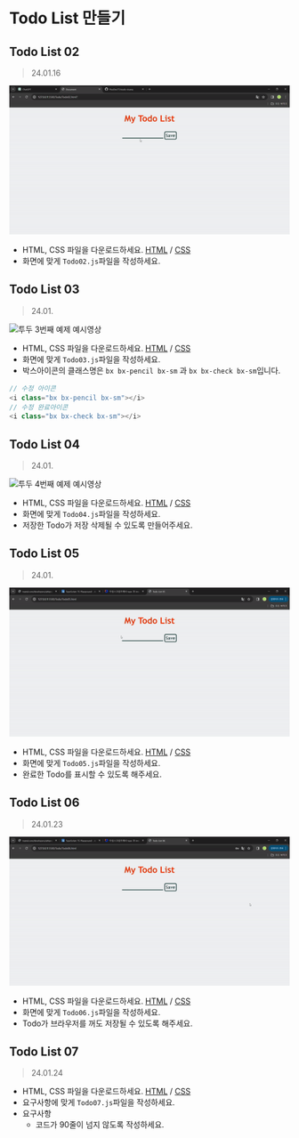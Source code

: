 # Todo List 만들기

## Todo List 02

> 24.01.16

![투두 2번째 예제 예시영상](./assets/Todo02-prolouge.gif)

-   HTML, CSS 파일을 다운로드하세요. [HTML](https://github.com/PisoDev77/study-visang/blob/main/Todo/Todo02.html) / [CSS](https://github.com/PisoDev77/study-visang/blob/main/Todo/Todo02.css)
-   화면에 맞게 `Todo02.js`파일을 작성하세요.

## Todo List 03

> 24.01.

![투두 3번째 예제 예시영상](./assets/Todo03-prolouge.gif)

-   HTML, CSS 파일을 다운로드하세요. [HTML](https://github.com/PisoDev77/study-visang/blob/main/Todo/Todo03.html) / [CSS](https://github.com/PisoDev77/study-visang/blob/main/Todo/Todo03.css)
-   화면에 맞게 `Todo03.js`파일을 작성하세요.
-   박스아이콘의 클래스명은 `bx bx-pencil bx-sm` 과 `bx bx-check bx-sm`입니다.

```js
// 수정 아이콘
<i class="bx bx-pencil bx-sm"></i>
// 수정 완료아이콘
<i class="bx bx-check bx-sm"></i>
```

## Todo List 04

> 24.01.

![투두 4번째 예제 예시영상](./assets/Todo04-prolouge.gif)

-   HTML, CSS 파일을 다운로드하세요. [HTML](https://github.com/PisoDev77/study-visang/blob/main/Todo/Todo04.html) / [CSS](https://github.com/PisoDev77/study-visang/blob/main/Todo/Todo04.css)
-   화면에 맞게 `Todo04.js`파일을 작성하세요.
-   저장한 Todo가 저장 삭제될 수 있도록 만들어주세요.

## Todo List 05

> 24.01.

![투두 5번째 예제 예시영상](./assets/Todo05-prolouge.gif)

-   HTML, CSS 파일을 다운로드하세요. [HTML](https://github.com/PisoDev77/study-visang/blob/main/Todo/Todo05.html) / [CSS](https://github.com/PisoDev77/study-visang/blob/main/Todo/Todo05.css)
-   화면에 맞게 `Todo05.js`파일을 작성하세요.
-   완료한 Todo를 표시할 수 있도록 해주세요.

## Todo List 06

> 24.01.23

![투두 6번째 예제 예시영상](./assets/Todo06-prolouge.gif)

-   HTML, CSS 파일을 다운로드하세요. [HTML](https://github.com/PisoDev77/study-visang/blob/main/Todo/Todo06.html) / [CSS](https://github.com/PisoDev77/study-visang/blob/main/Todo/Todo06.css)
-   화면에 맞게 `Todo06.js`파일을 작성하세요.
-   Todo가 브라우저를 꺼도 저장될 수 있도록 해주세요.

## Todo List 07

> 24.01.24

-   HTML, CSS 파일을 다운로드하세요. [HTML](https://github.com/PisoDev77/study-visang/blob/main/Todo/Todo07.html) / [CSS](https://github.com/PisoDev77/study-visang/blob/main/Todo/Todo07.css)
-   요구사항에 맞게 `Todo07.js`파일을 작성하세요.
-   요구사항
    -   코드가 90줄이 넘지 않도록 작성하세요.
